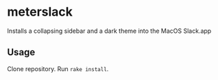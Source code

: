 # meterslack

Installs a collapsing sidebar and a dark theme into the MacOS Slack.app

## Usage

Clone repository.  Run `rake install`.
